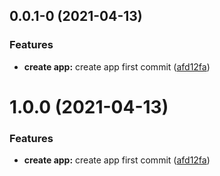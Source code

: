 <a name="0.0.1-0"></a>
## 0.0.1-0 (2021-04-13)


### Features

* **create app:** create app first commit ([afd12fa](https://github.com/cklwblove/create-app/commit/afd12fa))



<a name="1.0.0"></a>
# 1.0.0 (2021-04-13)


### Features

* **create app:** create app first commit ([afd12fa](https://github.com/cklwblove/create-app/commit/afd12fa))




